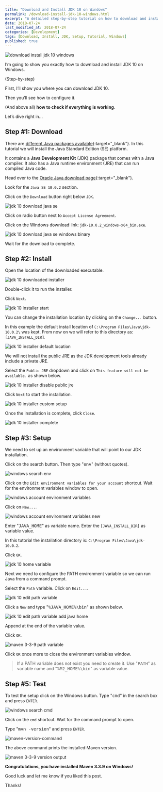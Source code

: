 ```yaml
---
title: "Download and Install JDK 10 on Windows"
permalink: /download-install-jdk-10-windows.html
excerpt: "A detailed step-by-step tutorial on how to download and install JDK 1.10 on Windows."
date: 2018-07-24
last_modified_at: 2018-07-24
categories: [Development]
tags: [Download, Install, JDK, Setup, Tutorial, Windows]
published: true
---
```


<img src="{{ site.url }}/assets/images/posts/development/jdk/download-install-jdk-10-windows.png" alt="download install jdk 10 windows" class="align-right title-image">

I’m going to show you exactly how to download and install JDK 10 on Windows.

(Step-by-step)

First, I’ll show you where you can download JDK 10.

Then you’ll see how to configure it.

(And above all) **how to check if everything is working**.

Let’s dive right in…

## Step #1: Download

There are [different Java packages available](https://docs.oracle.com/javaee/6/firstcup/doc/gkhoy.html){:target="_blank"}. In this tutorial we will install the Java Standard Edition (SE) platform.

It contains a **Java Development Kit** (JDK) package that comes with a Java compiler. It also has a Java runtime environment (JRE) that can run compiled Java code.

Head over to the [Oracle Java download page](http://www.oracle.com/technetwork/java/javase/downloads/index.html){:target="_blank"}.

Look for the `Java SE 10.0.2` section.

Click on the `Download` button right below `JDK`.

<img src="{{ site.url }}/assets/images/posts/development/jdk/jdk-10-download-java-se.png" alt="jdk 10 download java se">

Click on radio button next to `Accept License Agreement`.

Click on the Windows download link: `jdk-10.0.2_windows-x64_bin.exe`.

<img src="{{ site.url }}/assets/images/posts/development/jdk/jdk-10-download-java-se-windows-binary.png" alt="jdk 10 download java se windows binary">

Wait for the download to complete.

## Step #2: Install

Open the location of the downloaded executable.

<img src="{{ site.url }}/assets/images/posts/development/jdk/jdk-10-downloaded-installer.png" alt="jdk 10 downloaded installer">

Double-click it to run the installer.

Click `Next`.

<img src="{{ site.url }}/assets/images/posts/development/jdk/jdk-10-installer-start.png" alt="jdk 10 installer start">

You can change the installation location by clicking on the `Change...` button.

In this example the default install location of `C:\Program Files\Java\jdk-10.0.2\` was kept. From now on we will refer to this directory as: `[JAVA_INSTALL_DIR]`.

<img src="{{ site.url }}/assets/images/posts/development/jdk/jdk-10-installer-default-location.png" alt="jdk 10 installer default location">

We will not install the public JRE as the JDK development tools already include a private JRE.

Select the `Public JRE` dropdown and click on `This feature will not be available.` as shown below.

<img src="{{ site.url }}/assets/images/posts/development/jdk/jdk-10-installer-disable-public-jre.png" alt="jdk 10 installer disable public jre">

Click `Next` to start the installation.

<img src="{{ site.url }}/assets/images/posts/development/jdk/jdk-10-installer-custom-setup.png" alt="jdk 10 installer custom setup">

Once the installation is complete, click `Close`.

<img src="{{ site.url }}/assets/images/posts/development/jdk/jdk-10-installer-complete.png" alt="jdk 10 installer complete">

## Step #3: Setup

We need to set up an environment variable that will point to our JDK installation.

Click on the search button. Then type "<kbd>env</kbd>" (without quotes).

<img src="{{ site.url }}/assets/images/posts/development/windows-search-env.png" alt="windows search env">

Click on the `Edit environment variables for your account` shortcut. Wait for the environment variables window to open.

<img src="{{ site.url }}/assets/images/posts/development/windows-account-environment-variables.png" alt="windows account environment variables">

Click on `New...`.

<img src="{{ site.url }}/assets/images/posts/development/windows-account-environment-variables-new.png" alt="windows account environment variables new">

Enter "<kbd>JAVA_HOME</kbd>" as variable name. Enter the `[JAVA_INSTALL_DIR]` as variable value.

In this tutorial the installation directory is: `C:\Program Files\Java\jdk-10.0.2`.

Click `OK`.

<img src="{{ site.url }}/assets/images/posts/development/jdk/jdk-10-home-variable.png" alt="jdk 10 home variable">

Next we need to configure the PATH environment variable so we can run Java from a command prompt.

Select the `Path` variable. Click on `Edit...`.

<img src="{{ site.url }}/assets/images/posts/development/jdk/jdk-10-edit-path-variable.png" alt="jdk 10 edit path variable">

Click a `New` and type "<kbd>%JAVA_HOME%\bin</kbd>" as shown below.

<img src="{{ site.url }}/assets/images/posts/development/jdk/jdk-10-edit-path-variable-add-java-home.png" alt="jdk 10 edit path variable add java home">







Append  at the end of the variable value.

Click `OK`.

<img src="{{ site.url }}/assets/images/posts/development/maven/maven-3-3-9-path-variable.png" alt="maven 3-3-9 path variable">

Click `OK` once more to close the environment variables window.

> If a PATH variable does not exist you need to create it. Use "<kbd>PATH</kbd>" as variable name and "<kbd>%M2_HOME%\bin</kbd>" as variable value.

## Step #5: Test

To test the setup click on the Windows button. Type "<kbd>cmd</kbd>" in the search box and press `ENTER`.

<img src="{{ site.url }}/assets/images/posts/development/windows-search-cmd.png" alt="windows search cmd">

Click on the `cmd` shortcut. Wait for the command prompt to open.

Type "<kbd>mvn -version</kbd>" and press `ENTER`.

<img src="{{ site.url }}/assets/images/posts/development/maven/maven-version-command.png" alt="maven-version-command">

The above command prints the installed Maven version.

<img src="{{ site.url }}/assets/images/posts/development/maven/maven-3-3-9-version-output.png" alt="maven 3-3-9 version output">

**Congratulations, you have installed Maven 3.3.9 on Windows!**

Good luck and let me know if you liked this post.

Thanks!
